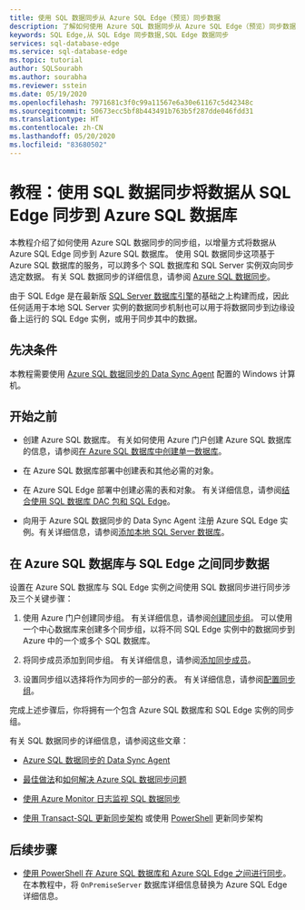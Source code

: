 ```yaml
---
title: 使用 SQL 数据同步从 Azure SQL Edge（预览）同步数据
description: 了解如何使用 Azure SQL 数据同步从 Azure SQL Edge（预览）同步数据
keywords: SQL Edge,从 SQL Edge 同步数据,SQL Edge 数据同步
services: sql-database-edge
ms.service: sql-database-edge
ms.topic: tutorial
author: SQLSourabh
ms.author: sourabha
ms.reviewer: sstein
ms.date: 05/19/2020
ms.openlocfilehash: 7971681c3f0c99a11567e6a30e61167c5d42348c
ms.sourcegitcommit: 50673ecc5bf8b443491b763b5f287dde046fdd31
ms.translationtype: HT
ms.contentlocale: zh-CN
ms.lasthandoff: 05/20/2020
ms.locfileid: "83680502"
---
```

# <a name="tutorial-sync-data-from-sql-edge-to-azure-sql-database-by-using-sql-data-sync"></a>教程：使用 SQL 数据同步将数据从 SQL Edge 同步到 Azure SQL 数据库

本教程介绍了如何使用 Azure SQL 数据同步的同步组，以增量方式将数据从 Azure SQL Edge 同步到 Azure SQL 数据库。 使用 SQL 数据同步这项基于 Azure SQL 数据库的服务，可以跨多个 SQL 数据库和 SQL Server 实例双向同步选定数据。 有关 SQL 数据同步的详细信息，请参阅 [Azure SQL 数据同步](../sql-database/sql-database-sync-data.md)。

由于 SQL Edge 是在最新版 [SQL Server 数据库引擎](/sql/sql-server/sql-server-technical-documentation/)的基础之上构建而成，因此任何适用于本地 SQL Server 实例的数据同步机制也可以用于将数据同步到边缘设备上运行的 SQL Edge 实例，或用于同步其中的数据。

## <a name="prerequisites"></a>先决条件

本教程需要使用 [Azure SQL 数据同步的 Data Sync Agent](../sql-database/sql-database-data-sync-agent.md) 配置的 Windows 计算机。

## <a name="before-you-begin"></a>开始之前

* 创建 Azure SQL 数据库。 有关如何使用 Azure 门户创建 Azure SQL 数据库的信息，请参阅[在 Azure SQL 数据库中创建单一数据库](../sql-database/sql-database-single-database-get-started.md?tabs=azure-portal)。

* 在 Azure SQL 数据库部署中创建表和其他必需的对象。

* 在 Azure SQL Edge 部署中创建必需的表和对象。 有关详细信息，请参阅[结合使用 SQL 数据库 DAC 包和 SQL Edge](deploy-dacpac.md)。

* 向用于 Azure SQL 数据同步的 Data Sync Agent 注册 Azure SQL Edge 实例。有关详细信息，请参阅[添加本地 SQL Server 数据库](../sql-database/sql-database-get-started-sql-data-sync.md#add-on-prem)。

## <a name="sync-data-between-an-azure-sql-database-and-sql-edge"></a>在 Azure SQL 数据库与 SQL Edge 之间同步数据

设置在 Azure SQL 数据库与 SQL Edge 实例之间使用 SQL 数据同步进行同步涉及三个关键步骤：  

1. 使用 Azure 门户创建同步组。 有关详细信息，请参阅[创建同步组](../sql-database/sql-database-get-started-sql-data-sync.md#create-sync-group)。 可以使用一个中心数据库来创建多个同步组，以将不同 SQL Edge 实例中的数据同步到 Azure 中的一个或多个 SQL 数据库。

2. 将同步成员添加到同步组。 有关详细信息，请参阅[添加同步成员](../sql-database/sql-database-get-started-sql-data-sync.md#add-sync-members)。

3. 设置同步组以选择将作为同步的一部分的表。 有关详细信息，请参阅[配置同步组](../sql-database/sql-database-get-started-sql-data-sync.md#add-sync-members)。

完成上述步骤后，你将拥有一个包含 Azure SQL 数据库和 SQL Edge 实例的同步组。

有关 SQL 数据同步的详细信息，请参阅这些文章：

* [Azure SQL 数据同步的 Data Sync Agent](../sql-database/sql-database-data-sync-agent.md)

* [最佳做法](../sql-database/sql-database-best-practices-data-sync.md)和[如何解决 Azure SQL 数据同步问题](../sql-database/sql-database-troubleshoot-data-sync.md)

* [使用 Azure Monitor 日志监视 SQL 数据同步](../sql-database/sql-database-sync-monitor-oms.md)

* [使用 Transact-SQL 更新同步架构](../sql-database/sql-database-update-sync-schema.md) 或使用 [PowerShell](../sql-database/scripts/sql-database-sync-update-schema.md) 更新同步架构

## <a name="next-steps"></a>后续步骤

* [使用 PowerShell 在 Azure SQL 数据库和 Azure SQL Edge 之间进行同步](../sql-database/scripts/sql-database-sync-data-between-azure-onprem.md)。 在本教程中，将 `OnPremiseServer` 数据库详细信息替换为 Azure SQL Edge 详细信息。
